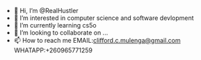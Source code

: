 - 👋 Hi, I’m @RealHustler
- 👀 I’m interested in computer science and software devlopment 
- 🌱 I’m currently learning cs5o
- 💞️ I’m looking to collaborate on ...
- 📫 How to reach me EMAIL:clifford.c.mulenga@gmail.com
                    WHATAPP:+260965771259

<!---
RealHustler/RealHustler is a ✨ special ✨ repository because its `README.md` (this file) appears on your GitHub profile.
You can click the Preview link to take a look at your changes.
--->
